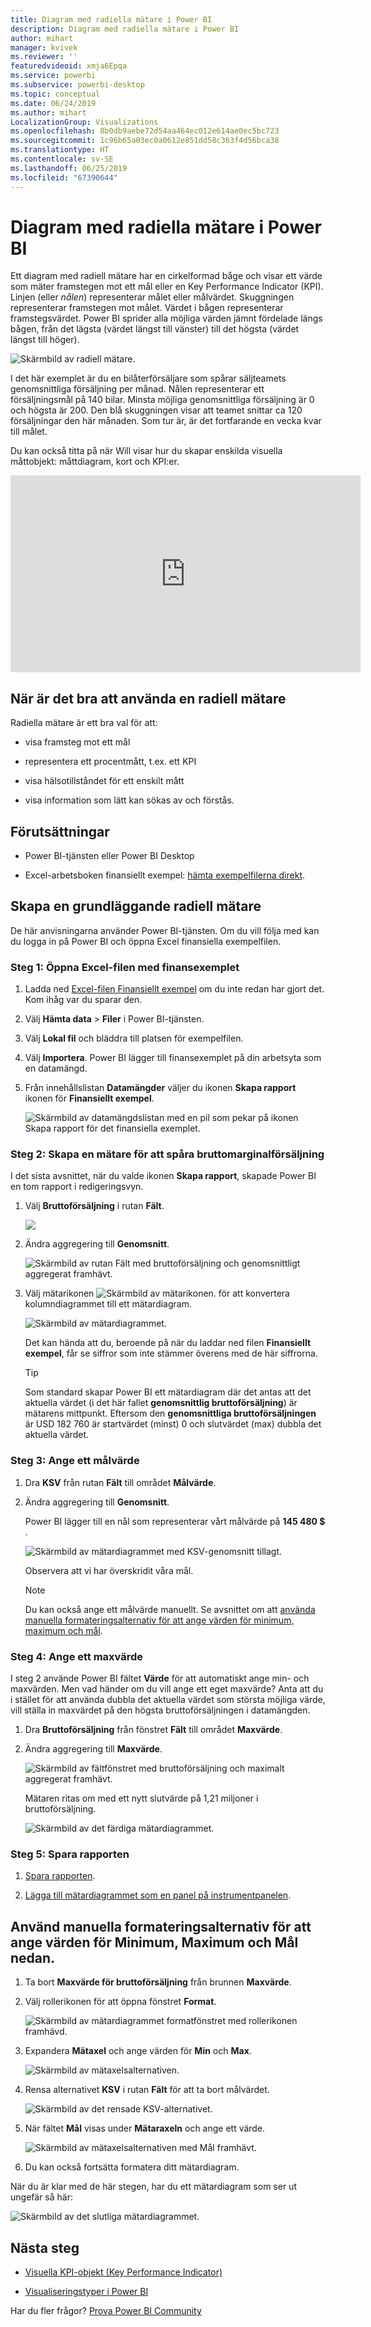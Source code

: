 ```yaml
---
title: Diagram med radiella mätare i Power BI
description: Diagram med radiella mätare i Power BI
author: mihart
manager: kvivek
ms.reviewer: ''
featuredvideoid: xmja6Epqa
ms.service: powerbi
ms.subservice: powerbi-desktop
ms.topic: conceptual
ms.date: 06/24/2019
ms.author: mihart
LocalizationGroup: Visualizations
ms.openlocfilehash: 8b0db9aebe72d54aa464ec012e614ae0ec5bc723
ms.sourcegitcommit: 1c96b65a03ec0a0612e851dd58c363f4d56bca38
ms.translationtype: HT
ms.contentlocale: sv-SE
ms.lasthandoff: 06/25/2019
ms.locfileid: "67390644"
---
```

# <a name="radial-gauge-charts-in-power-bi"></a>Diagram med radiella mätare i Power BI

Ett diagram med radiell mätare har en cirkelformad båge och visar ett värde som mäter framstegen mot ett mål eller en Key Performance Indicator (KPI). Linjen (eller *nålen*) representerar målet eller målvärdet. Skuggningen representerar framstegen mot målet. Värdet i bågen representerar framstegsvärdet. Power BI sprider alla möjliga värden jämnt fördelade längs bågen, från det lägsta (värdet längst till vänster) till det högsta (värdet längst till höger).

![Skärmbild av radiell mätare.](media/power-bi-visualization-radial-gauge-charts/gauge_m.png)

I det här exemplet är du en bilåterförsäljare som spårar säljteamets genomsnittliga försäljning per månad. Nålen representerar ett försäljningsmål på 140 bilar. Minsta möjliga genomsnittliga försäljning är 0 och högsta är 200.  Den blå skuggningen visar att teamet snittar ca 120 försäljningar den här månaden. Som tur är, är det fortfarande en vecka kvar till målet.

Du kan också titta på när Will visar hur du skapar enskilda visuella måttobjekt: måttdiagram, kort och KPI:er.

<iframe width="560" height="315" src="https://www.youtube.com/embed/xmja6EpqaO0?list=PL1N57mwBHtN0JFoKSR0n-tBkUJHeMP2cP" frameborder="0" allowfullscreen></iframe>

## <a name="when-to-use-a-radial-gauge"></a>När är det bra att använda en radiell mätare

Radiella mätare är ett bra val för att:

* visa framsteg mot ett mål

* representera ett procentmått, t.ex. ett KPI

* visa hälsotillståndet för ett enskilt mått

* visa information som lätt kan sökas av och förstås.

## <a name="prerequisites"></a>Förutsättningar

* Power BI-tjänsten eller Power BI Desktop

* Excel-arbetsboken finansiellt exempel: [hämta exempelfilerna direkt](http://go.microsoft.com/fwlink/?LinkID=521962).

## <a name="create-a-basic-radial-gauge"></a>Skapa en grundläggande radiell mätare

De här anvisningarna använder Power BI-tjänsten. Om du vill följa med kan du logga in på Power BI och öppna Excel finansiella exempelfilen.

### <a name="step-1-open-the-financial-sample-excel-file"></a>Steg 1: Öppna Excel-filen med finansexemplet

1. Ladda ned [Excel-filen Finansiellt exempel](../sample-financial-download.md) om du inte redan har gjort det. Kom ihåg var du sparar den.

1. Välj **Hämta data** > **Filer** i Power BI-tjänsten.

1. Välj **Lokal fil** och bläddra till platsen för exempelfilen.

1. Välj **Importera**. Power BI lägger till finansexemplet på din arbetsyta som en datamängd.

1. Från innehållslistan **Datamängder** väljer du ikonen **Skapa rapport** ikonen för **Finansiellt exempel**.

    ![Skärmbild av datamängdslistan med en pil som pekar på ikonen Skapa rapport för det finansiella exemplet.](media/power-bi-visualization-radial-gauge-charts/power-bi-dataset.png)

### <a name="step-2-create-a-gauge-to-track-gross-sales"></a>Steg 2: Skapa en mätare för att spåra bruttomarginalförsäljning

I det sista avsnittet, när du valde ikonen **Skapa rapport**, skapade Power BI en tom rapport i redigeringsvyn.

1. Välj **Bruttoförsäljning** i rutan **Fält**.

   ![](media/power-bi-visualization-radial-gauge-charts/grosssalesvalue_new.png)

1. Ändra aggregering till **Genomsnitt**.

   ![Skärmbild av rutan Fält med bruttoförsäljning och genomsnittligt aggregerat framhävt.](media/power-bi-visualization-radial-gauge-charts/changetoaverage_new.png)

1. Välj mätarikonen ![Skärmbild av mätarikonen.](media/power-bi-visualization-radial-gauge-charts/gaugeicon_new.png) för att konvertera kolumndiagrammet till ett mätardiagram.

    ![Skärmbild av mätardiagrammet.](media/power-bi-visualization-radial-gauge-charts/gauge_no_target.png)

    Det kan hända att du, beroende på när du laddar ned filen **Finansiellt exempel**, får se siffror som inte stämmer överens med de här siffrorna.

    > [!TIP]
    > Som standard skapar Power BI ett mätardiagram där det antas att det aktuella värdet (i det här fallet **genomsnittlig bruttoförsäljning**) är mätarens mittpunkt. Eftersom den **genomsnittliga bruttoförsäljningen** är USD 182 760 är startvärdet (minst) 0 och slutvärdet (max) dubbla det aktuella värdet.

### <a name="step-3-set-a-target-value"></a>Steg 3: Ange ett målvärde

1. Dra **KSV** från rutan **Fält** till området **Målvärde**.

1. Ändra aggregering till **Genomsnitt**.

   Power BI lägger till en nål som representerar vårt målvärde på **145 480 $** .

   ![Skärmbild av mätardiagrammet med KSV-genomsnitt tillagt.](media/power-bi-visualization-radial-gauge-charts/gaugeinprogress_new.png)

    Observera att vi har överskridit våra mål.

   > [!NOTE]
   > Du kan också ange ett målvärde manuellt. Se avsnittet om att [använda manuella formateringsalternativ för att ange värden för minimum, maximum och mål](#use-manual-format-options-to-set-minimum-maximum-and-target-values).

### <a name="step-4-set-a-maximum-value"></a>Steg 4: Ange ett maxvärde

I steg 2 använde Power BI fältet **Värde** för att automatiskt ange min- och maxvärden. Men vad händer om du vill ange ett eget maxvärde? Anta att du i stället för att använda dubbla det aktuella värdet som största möjliga värde, vill ställa in maxvärdet på den högsta bruttoförsäljningen i datamängden.

1. Dra **Bruttoförsäljning** från fönstret **Fält** till området **Maxvärde**.

1. Ändra aggregering till **Maxvärde**.

   ![Skärmbild av fältfönstret med bruttoförsäljning och maximalt aggregerat framhävt.](media/power-bi-visualization-radial-gauge-charts/setmaximum_new.png)

   Mätaren ritas om med ett nytt slutvärde på 1,21 miljoner i bruttoförsäljning.

   ![Skärmbild av det färdiga mätardiagrammet.](media/power-bi-visualization-radial-gauge-charts/power-bi-final-gauge.png)

### <a name="step-5-save-your-report"></a>Steg 5: Spara rapporten

1. [Spara rapporten](../service-report-save.md).

1. [Lägga till mätardiagrammet som en panel på instrumentpanelen](../service-dashboard-pin-tile-from-report.md). 

## <a name="use-manual-format-options-to-set-minimum-maximum-and-target-values"></a>Använd manuella formateringsalternativ för att ange värden för Minimum, Maximum och Mål nedan.

1. Ta bort **Maxvärde för bruttoförsäljning** från brunnen **Maxvärde**.

1. Välj rollerikonen för att öppna fönstret **Format**.

   ![Skärmbild av mätardiagrammet formatfönstret med rollerikonen framhävd.](media/power-bi-visualization-radial-gauge-charts/power-bi-roller.png)

1. Expandera **Mätaxel** och ange värden för **Min** och **Max**.

    ![Skärmbild av mätaxelsalternativen.](media/power-bi-visualization-radial-gauge-charts/power-bi-gauge-axis.png)

1. Rensa alternativet **KSV** i rutan **Fält** för att ta bort målvärdet.

    ![Skärmbild av det rensade KSV-alternativet.](media/power-bi-visualization-radial-gauge-charts/pbi_remove_target.png)

1. När fältet **Mål** visas under **Mätaraxeln** och ange ett värde.

     ![Skärmbild av mätaxelsalternativen med Mål framhävt.](media/power-bi-visualization-radial-gauge-charts/power-bi-gauge-target.png)

1. Du kan också fortsätta formatera ditt mätardiagram.

När du är klar med de här stegen, har du ett mätardiagram som ser ut ungefär så här:

![Skärmbild av det slutliga mätardiagrammet.](media/power-bi-visualization-radial-gauge-charts/power-bi-final.png)

## <a name="next-step"></a>Nästa steg

* [Visuella KPI-objekt (Key Performance Indicator)](power-bi-visualization-kpi.md)

* [Visualiseringstyper i Power BI](power-bi-visualization-types-for-reports-and-q-and-a.md)

Har du fler frågor? [Prova Power BI Community](http://community.powerbi.com/)